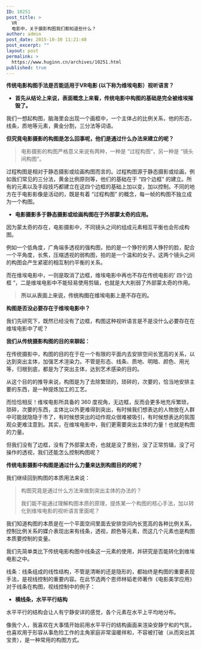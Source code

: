 ```yaml
---
ID: 10251
post_title: >
  VR
  电影中，关于摄影构图我们都知道些什么？
author: admin
post_date: 2015-10-30 11:21:48
post_excerpt: ""
layout: post
permalink: >
  https://www.huginn.cn/archives/10251.html
published: true
---
```

<strong>传统电影构图手法是否能适用于VR电影 (以下称为维埃电影）视听语言？
</strong>
<ul class=" list-paddingleft-2">
	<li><strong>首先从结论上来说，表面概念上来看，传统电影中构图的基础是完全被维埃摧毁了。</strong></li>
</ul>
我们一想起构图，脑海里会出现一个画框中，一个主体占的比例关系，他的形态，线条，质地等元素，黄金分割，三分法等词语。

<strong>但究竟电影摄影的构图是怎么回事呢，他们是通过什么办法来建立的呢？
</strong>
<blockquote>电影摄影的构图严格意义来说有两种，一种是 “过程构图”，另一种是 “镜头间构图”。</blockquote>
过程构图是相对于静态摄影或绘画构图而言的。过程构图源于静态摄影或绘画，例如我们常见的三分法，黄金比例原则等，他们的基础在于 “四个边框” 的建立。所有的元素以及手段技巧都建立在这四个边框的基础上加以变，加以控制。不同的地方在于电影影像是活动的，既是有着 “过程构图” 的概念，每一帧的构图不独立成为一个构图。
<ul class=" list-paddingleft-2">
	<li><strong>电影摄影多于静态摄影或绘画构图在于外部蒙太奇的应用。</strong></li>
</ul>
因为蒙太奇的存在，电影摄影中，不同镜头之间的组成元素相互平衡也会形成构图。

例如一个低角度，广角端多透视的强构图，拍的是一个狰狞的男人狰狞的脸，配合一个平角度，长焦，压缩透视的弱构图，拍的是一个温和的女子。这两个镜头之间的构图会产生紧密的相互制约平衡的关系。

而在维埃电影中，一则是取消了边框，维埃电影中再也不存在传统电影的’ 四个边框 “，二是维埃电影中不能轻易使用剪辑，也就是大大削弱了外部蒙太奇的作用。
<blockquote><strong>所以从表面上来说，传统构图在维埃电影上是不存在的。</strong></blockquote>
<strong>构图是否没必要存在于维埃电影中？</strong>

我们先研究下，既然已经没有了边框，构图这种视听语言是不是没什么必要存在在维埃电影中了呢？

<strong>我们从传统摄影构图的目的来聊起：</strong>

在传统摄影中，构图的目的在于在一个有限的平面内去安排空间长宽高的关系，以达到突出主体，加强艺术渲染力。不管是形态、线条、质地、明暗、颜色、用光等，归根到底，都是为了突出主体，达到艺术感染的目的。

从这个目的的推导来说，构图是为了去除繁琐的，琐碎的，次要的，恰当地安排主要的东西，是一种提炼加工的工艺。

而恰恰相反！维埃电影所具备的 360 度视角，无边框，反而会更多地充斥繁琐，琐碎，次要的东西，主体比以外更难得到突出，有时候我们想表达的人物放在人群中可能就隐隐于市了，有时候想突出的动作观众很难被吸引，有时候想表达的氛围观众更难注意到。其实，在维埃电影中，我们更需要突出主体的力量！也就是构图的力量。

但我们没有了边框，没有了外部蒙太奇，也就是没了景别，没了正常剪辑，没了可操作的透视，我们还能怎么控制构图呢？

<strong>传统电影摄影中构图是通过什么力量来达到构图目的的呢？</strong>

我们继续回到构图的本质用法来说：
<blockquote>构图究竟是通过什么方法来做到突出主体的办法的？

我们能不能通过理解构图本质的原理，提炼某一个构图的核心手法，加以转化到维埃电影的视听语言里面呢？</blockquote>
我们知道构图的本质是在一个平面空间里面去安排空间内长宽高的各种比例关系，控制比例关系的媒介表现出来有线条，透视，颜色等元素，而这几个元素也是构图本质要控制的变量。

我们先简单类比下传统电影构图中线条这一元素的使用，并研究是否能转化到维埃电影之中。

线条：线条组成的线性结构，不管是清晰的还是隐形的，都始终是构图的重要表现手法，是视线控制的重要内容。在此节选两个恩师林韬老师著作《电影美学应用》对于线条在构图，视线控制中的例子：
<ul class=" list-paddingleft-2">
	<li><strong>横线条，水平平行结构</strong></li>
</ul>
水平平行的结构会让人有宁静安详的感觉，各个元素在水平上平均地分布。

像我个人，我喜欢在大事情开始前用水平平行的结构画面来渲染安静宁和的气氛，也喜欢用于形容从事危险工作的主角家庭非常温暖祥和，不容被打破（从而突出其宝贵），是一种常用的构图方式。